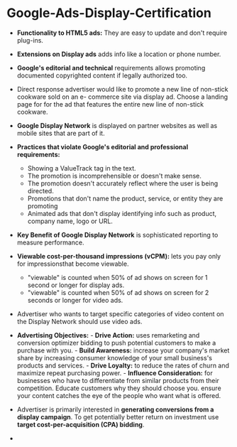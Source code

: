 # Google-Ads-Display-Certification

- **Functionality to HTML5 ads:** They are easy to update and don't require plug-ins.
- **Extensions on Display ads** adds info like a location or phone number.
- **Google's editorial and technical** requirements allows promoting documented copyrighted content if legally authorized too.

- Direct response advertiser would like to promote a new line of non-stick cookware sold on an e-
commerce site via display ad. Choose a landing page for for the ad that features the entire new line of non-stick cookware.
- **Google Display Network** is displayed on partner websites as well as mobile sites that are part of it.
- **Practices that violate Google's editorial and professional requirements:**
    - Showing a ValueTrack tag in the text.
    - The promotion is incomprehensible or doesn't make sense.
    - The promotion doesn't accurately reflect where the user is being directed.
    - Promotions that don't name the product, service, or entity they are promoting
    - Animated ads that don't display identifying info such as product, company name, logo or URL.

- **Key Benefit of Google Display Network** is sophisticated reporting to measure performance.
- **Viewable cost-per-thousand impressions (vCPM):** lets you pay only for impressionsthat become viewable.
    - "viewable" is counted when 50% of ad shows on screen for 1 second or longer for display ads.
    - "viewable" is counted when 50% of ad shows on screen for 2 seconds or longer for video ads.

- Advertiser who wants to target specific categories of video content on the Display Network should use video ads.
- **Advertising Objectives:**
        - **Drive Action:** uses remarketing and conversion optimizer bidding to push potential 
        customers to make a purchase with you.
        - **Build Awareness:** increase your company's market share by increasing consumer knowledge 
        of your small business's products and services.
        - **Drive Loyalty:** to reduce the rates of churn and maximize repeat purchasing power.
        - **Influence Consideration:** for businesses who have to differentiate from similar products 
        from their competition. Educate customers why they should choose you. ensure your content 
        catches the eye of the people who want what is offered.
        
- Advertiser is primarily interested in **generating conversions from a display campaign**. To get 
potentially better return on investment use **target cost-per-acquisition (CPA) bidding**.
-  
        
